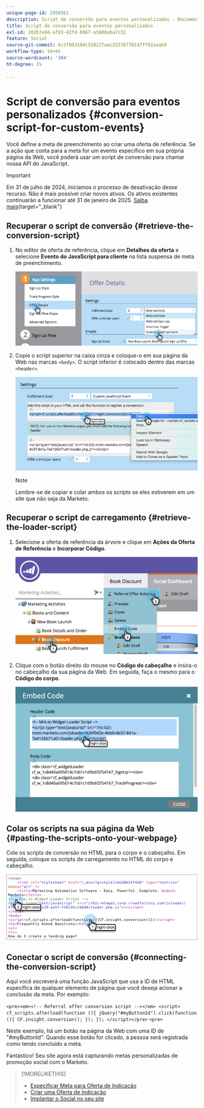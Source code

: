 ```yaml
---
unique-page-id: 2950561
description: Script de conversão para eventos personalizados - Documentação do Marketo - Documentação do produto
title: Script de conversão para eventos personalizados
exl-id: 202b7e66-af83-42fd-8067-a5808eba7c32
feature: Social
source-git-commit: 6c3f803104c550227aec25376778147ff92aaab9
workflow-type: tm+mt
source-wordcount: '304'
ht-degree: 1%

---
```


# Script de conversão para eventos personalizados {#conversion-script-for-custom-events}

Você define a meta de preenchimento ao criar uma oferta de referência. Se a ação que conta para a meta for um evento específico em sua própria página da Web, você poderá usar um script de conversão para chamar nossa API do JavaScript.

>[!IMPORTANT]
>
>Em 31 de julho de 2024, iniciamos o processo de desativação desse recurso. Não é mais possível criar novos ativos. Os ativos existentes continuarão a funcionar até 31 de janeiro de 2025. [Saiba mais](https://nation.marketo.com/t5/employee-blogs/marketo-engage-social-features-deprecation/ba-p/351977){target="_blank"}

## Recuperar o script de conversão {#retrieve-the-conversion-script}

1. No editor de oferta de referência, clique em **Detalhes da oferta** e selecione **Evento do JavaScript para cliente** na lista suspensa de meta de preenchimento.

   ![](assets/image2015-4-20-17-3a22-3a15.png)

1. Copie o script superior na caixa cinza e coloque-o em sua página da Web nas marcas `<body>`. O script inferior é colocado dentro das marcas `<header>`.

   ![](assets/image2015-4-20-17-3a29-3a7.png)

   >[!NOTE]
   >
   >Lembre-se de copiar e colar ambos os scripts se eles estiverem em um site que não seja da Marketo.

## Recuperar o script de carregamento {#retrieve-the-loader-script}

1. Selecione a oferta de referência da árvore e clique em **Ações da Oferta de Referência** e **Incorporar Código**.

   ![](assets/image2015-4-20-17-3a34-3a46.png)

1. Clique com o botão direito do mouse no **Código do cabeçalho** e insira-o no cabeçalho da sua página da Web. Em seguida, faça o mesmo para o **Código do corpo**.

   ![](assets/image2015-4-20-20-3a49-3a19.png)

## Colar os scripts na sua página da Web {#pasting-the-scripts-onto-your-webpage}

Cole os scripts de conversão no HTML para o corpo e o cabeçalho. Em seguida, coloque os scripts de carregamento no HTML do corpo e cabeçalho.

![](assets/image2015-4-20-21-3a0-3a16.png)

## Conectar o script de conversão {#connecting-the-conversion-script}

Aqui você escreverá uma função JavaScript que usa a ID de HTML específica de qualquer elemento de página que você deseja acionar a conclusão da meta. Por exemplo:

`<pre><em><!-- Referral offer conversion script --></em> <script> cf_scripts.afterload(function (){ jQuery("#myButtonId").click(function (){ CF.insight.conversion(); }); }); </script></pre>` `<pre>`

Neste exemplo, há um botão na página da Web com uma ID de &quot;#myButtonId&quot;. Quando esse botão for clicado, a pessoa será registrada como tendo concluído a meta.

Fantástico! Seu site agora está capturando metas personalizadas de promoção social com o Marketo.

>[!MORELIKETHIS]
>
>* [Especificar Meta para Oferta de Indicação](/help/marketo/product-docs/demand-generation/social/referral-offers/specify-goal-for-referral-offer.md)
>* [Criar uma Oferta de Indicação](/help/marketo/product-docs/demand-generation/social/referral-offers/create-a-referral-offer.md)
>* [Implantar o Social no seu site](/help/marketo/product-docs/demand-generation/social/social-functions/deploy-social-on-your-website.md)
